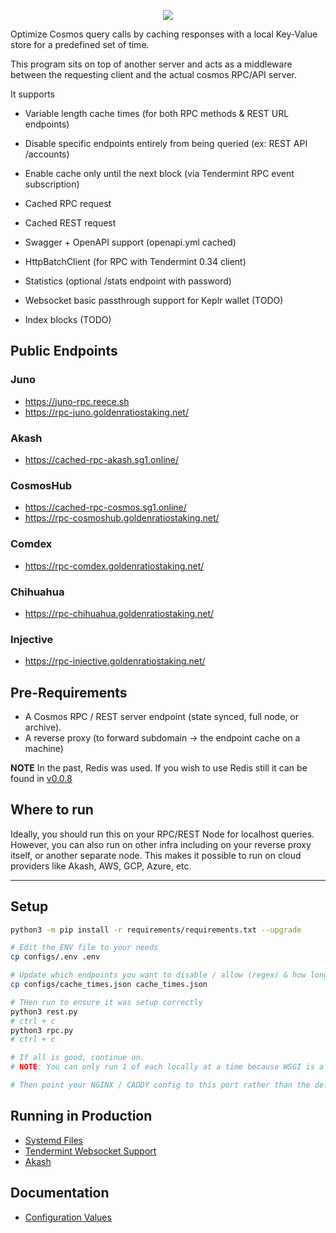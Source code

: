 <p align="center">
  <img src="https://user-images.githubusercontent.com/31943163/217985088-cfcf62b3-808f-4ae3-a7f3-8c8486d941c9.png" />
</p>

Optimize Cosmos query calls by caching responses with a local Key-Value store for a predefined set of time. 

This program sits on top of another server and acts as a middleware between the requesting client and the actual cosmos RPC/API server.

It supports

- Variable length cache times (for both RPC methods & REST URL endpoints)
- Disable specific endpoints entirely from being queried (ex: REST API /accounts)
- Enable cache only until the next block (via Tendermint RPC event subscription)

- Cached RPC request
- Cached REST request

- Swagger + OpenAPI support (openapi.yml cached)
- HttpBatchClient (for RPC with Tendermint 0.34 client)
- Statistics (optional /stats endpoint with password)

- Websocket basic passthrough support for Keplr wallet (TODO)
- Index blocks (TODO)

## Public Endpoints

### Juno
- <https://juno-rpc.reece.sh>
- <https://rpc-juno.goldenratiostaking.net/>

### Akash
- <https://cached-rpc-akash.sg1.online/>

### CosmosHub
- <https://cached-rpc-cosmos.sg1.online/>
- <https://rpc-cosmoshub.goldenratiostaking.net/>

### Comdex
- <https://rpc-comdex.goldenratiostaking.net/>

### Chihuahua
- <https://rpc-chihuahua.goldenratiostaking.net/>

### Injective
- <https://rpc-injective.goldenratiostaking.net/>

## Pre-Requirements

- A Cosmos RPC / REST server endpoint (state synced, full node, or archive).
- A reverse proxy (to forward subdomain -> the endpoint cache on a machine)

**NOTE** In the past, Redis was used. If you wish to use Redis still it can be found in [v0.0.8](https://github.com/Reecepbcups/cosmos-endpoint-cache/releases/tag/v0.0.8)

## Where to run

Ideally, you should run this on your RPC/REST Node for localhost queries. However, you can also run on other infra including on your reverse proxy itself, or another separate node.
This makes it possible to run on cloud providers like Akash, AWS, GCP, Azure, etc.

---

## Setup

```bash
python3 -m pip install -r requirements/requirements.txt --upgrade

# Edit the ENV file to your needs
cp configs/.env .env

# Update which endpoints you want to disable / allow (regex) & how long to cache each for.
cp configs/cache_times.json cache_times.json

# THen run to ensure it was setup correctly
python3 rest.py
# ctrl + c
python3 rpc.py
# ctrl + c

# If all is good, continue on.
# NOTE: You can only run 1 of each locally at a time because WSGI is a pain. Requires Systemd as a service to run both in parallel.

# Then point your NGINX / CADDY config to this port rather than the default 26657 / 1317 endpoints
```

## Running in Production

- [Systemd Files](./docs/SYSTEMD_FILES.md)
- [Tendermint Websocket Support](./docs/WEBSOCKET.md)
- [Akash](./docs/AKASH.md)

## Documentation

- [Configuration Values](./docs/CONFIG_VALUES.md)
